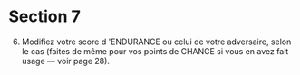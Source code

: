 # Section 7

6. Modifiez votre score d 'ENDURANCE  ou celui de votre
adversaire, selon le cas (faites de même pour vos points de
CHANCE  si vous en avez fait usage — voir page 28).